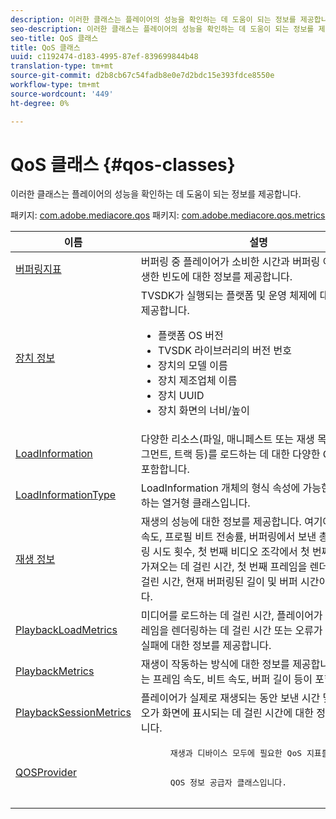 ```yaml
---
description: 이러한 클래스는 플레이어의 성능을 확인하는 데 도움이 되는 정보를 제공합니다.
seo-description: 이러한 클래스는 플레이어의 성능을 확인하는 데 도움이 되는 정보를 제공합니다.
seo-title: QoS 클래스
title: QoS 클래스
uuid: c1192474-d183-4995-87ef-839699844b48
translation-type: tm+mt
source-git-commit: d2b8cb67c54fadb8e0e7d2bdc15e393fdce8550e
workflow-type: tm+mt
source-wordcount: '449'
ht-degree: 0%

---
```



# QoS 클래스 {#qos-classes}

이러한 클래스는 플레이어의 성능을 확인하는 데 도움이 되는 정보를 제공합니다.

패키지: [com.adobe.mediacore.qos](https://help.adobe.com/en_US/primetime/api/psdk/asdoc-dhls_1.4/com/adobe/mediacore/qos/package-detail.html) 패키지: [com.adobe.mediacore.qos.metrics](https://help.adobe.com/en_US/primetime/api/psdk/asdoc-dhls_1.4/com/adobe/mediacore/qos/metrics/package-detail.html)

<table frame="all" colsep="1" rowsep="1" id="table_2893EFF9755149159A4F94E781C76B6E"> 
 <thead> 
  <tr rowsep="1"> 
   <th colname="1" class="entry"> 이름 </th> 
   <th colname="2" class="entry"> 설명 </th> 
  </tr> 
 </thead>
 <tbody> 
  <tr rowsep="1"> 
   <td colname="1"><span class="codeph"><a href="https://help.adobe.com/en_US/primetime/api/psdk/asdoc-dhls_1.4/com/adobe/mediacore/qos/metrics/BufferingMetrics.html" format="html" scope="external"> 버퍼링지표</a></span> </td> 
   <td colname="2"> 버퍼링 중 플레이어가 소비한 시간과 버퍼링 이벤트가 발생한 빈도에 대한 정보를 제공합니다. </td> 
  </tr> 
  <tr rowsep="1"> 
   <td colname="1"><span class="codeph"><a href="https://help.adobe.com/en_US/primetime/api/psdk/asdoc-dhls_1.4/com/adobe/mediacore/qos/DeviceInformation.html" format="html" scope="external"> 장치 정보</a></span> </td> 
   <td colname="2">TVSDK가 실행되는 플랫폼 및 운영 체제에 대한 정보를 제공합니다. 
    <ul id="ul_0DE69F3B38E84964AB98DCCD11E5E123"> 
     <li id="li_19B2D1889FCA4B0F8FCB0EE8F87353B2">플랫폼 OS 버전 </li> 
     <li id="li_CA35F4A48FD34555AC7D7832D5997AD4">TVSDK 라이브러리의 버전 번호 </li> 
     <li id="li_30D38320C2A3440E92C0A477FFFBF9A0">장치의 모델 이름 </li> 
     <li id="li_2D15164B987E405685B96A900EBF041D">장치 제조업체 이름 </li> 
     <li id="li_B78485CB9580444DB9694404706BA191">장치 UUID </li> 
     <li id="li_841EA77499B44F0692192F9DE1A798E4">장치 화면의 너비/높이 </li> 
    </ul> </td> 
  </tr> 
  <tr rowsep="1"> 
   <td colname="1"><span class="codeph"><a href="https://help.adobe.com/en_US/primetime/api/psdk/asdoc-dhls_1.4/com/adobe/mediacore/qos/LoadInformation.html" format="html" scope="external"> LoadInformation</a></span> </td> 
   <td colname="2"> 다양한 리소스(파일, 매니페스트 또는 재생 목록, 조각/세그먼트, 트랙 등)를 로드하는 데 대한 다양한 QoS 정보를 포함합니다. </td> 
  </tr> 
  <tr rowsep="1"> 
   <td colname="1"><span class="codeph"><a href="https://help.adobe.com/en_US/primetime/api/psdk/asdoc-dhls_1.4/com/adobe/mediacore/qos/LoadInformationType.html" format="html" scope="external"> LoadInformationType</a></span> </td> 
   <td colname="2"> LoadInformation 개체의 형식 속성에 가능한 값을 나열하는 열거형 클래스입니다. </td> 
  </tr> 
  <tr rowsep="1"> 
   <td colname="1"><span class="codeph"><a href="https://help.adobe.com/en_US/primetime/api/psdk/asdoc-dhls_1.4/com/adobe/mediacore/qos/PlaybackInformation.html" format="html" scope="external"> 재생 정보</a></span> </td> 
   <td colname="2"> 재생의 성능에 대한 정보를 제공합니다. 여기에는 프레임 속도, 프로필 비트 전송률, 버퍼링에서 보낸 총 시간, 버퍼링 시도 횟수, 첫 번째 비디오 조각에서 첫 번째 바이트를 가져오는 데 걸린 시간, 첫 번째 프레임을 렌더링하는 데 걸린 시간, 현재 버퍼링된 길이 및 버퍼 시간이 포함됩니다. </td> 
  </tr> 
  <tr rowsep="1"> 
   <td colname="1"><span class="codeph"><a href="https://help.adobe.com/en_US/primetime/api/psdk/asdoc-dhls_1.4/com/adobe/mediacore/qos/metrics/PlaybackLoadMetrics.html" format="html" scope="external"> PlaybackLoadMetrics</a></span> </td> 
   <td colname="2"> 미디어를 로드하는 데 걸린 시간, 플레이어가 첫 번째 프레임을 렌더링하는 데 걸린 시간 또는 오류가 발생한 경우 실패에 대한 정보를 제공합니다. </td> 
  </tr> 
  <tr rowsep="1"> 
   <td colname="1"><span class="codeph"><a href="https://help.adobe.com/en_US/primetime/api/psdk/asdoc-dhls_1.4/com/adobe/mediacore/qos/metrics/PlaybackMetrics.html" format="html" scope="external"> PlaybackMetrics</a></span> </td> 
   <td colname="2"> 재생이 작동하는 방식에 대한 정보를 제공합니다. 여기에는 프레임 속도, 비트 속도, 버퍼 길이 등이 포함됩니다. </td> 
  </tr> 
  <tr rowsep="1"> 
   <td colname="1"><span class="codeph"><a href="https://help.adobe.com/en_US/primetime/api/psdk/asdoc-dhls_1.4/com/adobe/mediacore/qos/metrics/PlaybackSessionMetrics.html" format="html" scope="external"> PlaybackSessionMetrics</a></span> </td> 
   <td colname="2"> 플레이어가 실제로 재생되는 동안 보낸 시간 및 실제 비디오가 화면에 표시되는 데 걸린 시간에 대한 정보를 제공합니다. </td> 
  </tr> 
  <tr rowsep="1"> 
   <td colname="1"><span class="codeph"><a href="https://help.adobe.com/en_US/primetime/api/psdk/asdoc-dhls_1.4/com/adobe/mediacore/qos/QOSProvider.html" format="html" scope="external"> QOSProvider</a></span> </td> 
   <td colname="2">
    <pre>
      재생과 디바이스 모두에 필요한 QoS 지표를 제공합니다.
    </pre>
    <pre>
      QOS 정보 공급자 클래스입니다.
    </pre> </td> 
  </tr> 
 </tbody> 
</table>

